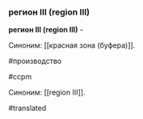 ### регион III (region III)

**регион III (region III)** -

Синоним: [[красная зона (буфера)]].

#производство

#ccpm

Синоним: [[region III]].

#translated
